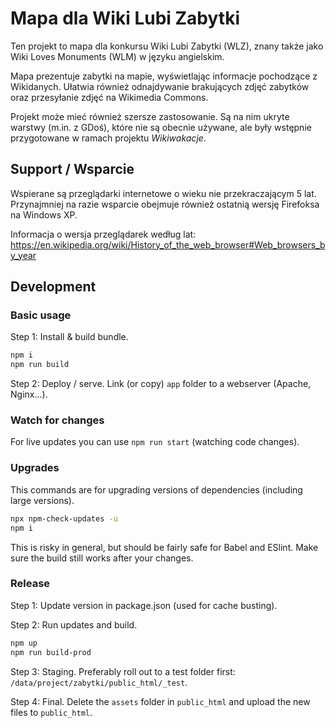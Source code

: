 Mapa dla Wiki Lubi Zabytki
==========================

Ten projekt to mapa dla konkursu Wiki Lubi Zabytki (WLZ), znany także jako Wiki Loves Monuments (WLM) w języku angielskim.

Mapa prezentuje zabytki na mapie, wyświetlając informacje pochodzące z Wikidanych.
Ułatwia również odnajdywanie brakujących zdjęć zabytków oraz przesyłanie zdjęć na Wikimedia Commons.

Projekt może mieć również szersze zastosowanie.
Są na nim ukryte warstwy (m.in. z GDoś), które nie są obecnie używane, 
ale były wstępnie przygotowane w ramach projektu *Wikiwakacje*.  

Support / Wsparcie
------------------

Wspierane są przeglądarki internetowe o wieku nie przekraczającym 5 lat. Przynajmniej na razie wsparcie obejmuje również ostatnią wersję Firefoksa na Windows XP.

Informacja o wersja przeglądarek według lat:
https://en.wikipedia.org/wiki/History_of_the_web_browser#Web_browsers_by_year

Development
-----------

### Basic usage

Step 1: Install & build bundle.
```bash
npm i
npm run build
```
Step 2: Deploy / serve.
Link (or copy) `app` folder to a webserver (Apache, Nginx...).

### Watch for changes

For live updates you can use `npm run start` (watching code changes).

### Upgrades

This commands are for upgrading versions of dependencies (including large versions).
```bash
npx npm-check-updates -u
npm i
```
This is risky in general, but should be fairly safe for Babel and ESlint.
Make sure the build still works after your changes.

### Release
Step 1: Update version in package.json (used for cache busting).

Step 2: Run updates and build.
```bash
npm up
npm run build-prod
```

Step 3: Staging.
Preferably roll out to a test folder first: `/data/project/zabytki/public_html/_test`.

Step 4: Final.
Delete the `assets` folder in `public_html` and upload the new files to `public_html`.
